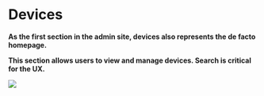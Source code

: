 # Devices

**As the first section in the admin site, devices also represents the de facto homepage.**

**This section allows users to view and manage devices. Search is critical for the UX.**  


![](https://lh3.googleusercontent.com/NDdTs0I-DrpjdCU77jIxG9Jl8gL6A2u6LktYNujT-5yOL5Hw9nXR0WZSn8BaEgC3TvqimtWrBfojXIQZpTMQiuat5PykqX6XnYVCYyK_CDiosIvnLjsAvof0rnRjgzVsm1Y9H6l5Gtc)

